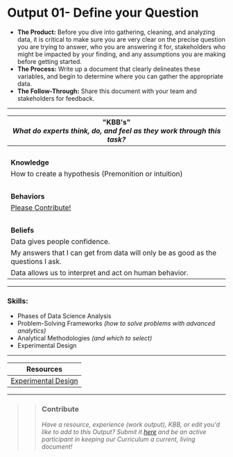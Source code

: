 # Output 01- Define your Question

- **The Product:** Before you dive into gathering, cleaning, and analyzing data, it is critical to make sure you are very clear on the precise question you are trying to answer, who you are answering it for, stakeholders who might be impacted by your finding, and any assumptions you are making before getting started. 
- **The Process:** Write up a document that clearly delineates these variables, and begin to determine where you can gather the appropriate data. 
- **The Follow-Through:** Share this document with your team and stakeholders for feedback.

-----------------------------------------------------------

| **"KBB's"** <br> _What do experts think, do, and feel as they work through this task?_|
|----------|
| </br>| 
| **Knowledge**	| 
| How to create a hypothesis (Premonition or intuition) |  
| </br> | 
| **Behaviors** 	| 
| [Please Contribute!](https://docs.google.com/a/andela.com/forms/d/e/1FAIpQLSeiwit-7JW3UScG9ItDX9DUZZnlCwdpo7aWruahsPKNJ_6JOA/viewform?usp=sf_link)  |  
| </br> | 
| **Beliefs**	| 
| Data gives people confidence. |  
| My answers that I can get from data will only be as good as the questions I ask. |  
| Data allows us to interpret and act on human behavior. |


------
### Skills: 
* Phases of Data Science Analysis
* Problem-Solving Frameworks _(how to solve problems with advanced analytics)_
* Analytical Methodologies _(and which to select)_
* Experimental Design


------


| Resources|       	
|----------|
| [Experimental Design](https://github.com/cs109/2015/blob/master/Lectures/22ExperimentalDesign.pdf)|

---- 

>> ### Contribute
>> _Have a resource, experience (work output), KBB, or edit you'd like to add to this Output? Submit it [here](https://docs.google.com/a/andela.com/forms/d/e/1FAIpQLSeiwit-7JW3UScG9ItDX9DUZZnlCwdpo7aWruahsPKNJ_6JOA/viewform?usp=sf_link) and be an active participant in keeping our Curriculum a current, living document!_


